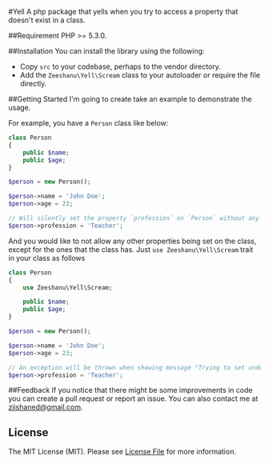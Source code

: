 #Yell
A php package that yells when you try to access a property that doesn't exist in a class.

##Requirement
PHP >= 5.3.0.

##Installation
You can install the library using the following:

- Copy <code>src</code> to your codebase, perhaps to the vendor directory.
- Add the <code>Zeeshanu\Yell\Scream</code> class to your autoloader or require the file directly.

##Getting Started
I'm going to create take an example to demonstrate the usage.

For example, you have a `Person` class like below:

```php
class Person
{
	public $name;
	public $age;
}

$person = new Person();

$person->name = 'John Doe';
$person->age = 23;

// Will silently set the property `profession` on `Person` without any issue 
$person->profession = 'Teacher';
```

And you would like to not allow any other properties being set on the class, except for the ones that the class has. Just `use Zeeshanu\Yell\Scream` trait in your class as follows

```php
class Person
{
	use Zeeshanu\Yell\Scream;

	public $name;
	public $age;
}

$person = new Person();

$person->name = 'John Doe';
$person->age = 23;

// An exception will be thrown when showing message "Trying to set undefined property $name in class Person"  
$person->profession = 'Teacher';
```



##Feedback
If you notice that there might be some improvements in code you can create a pull request or report an issue. You can also contact me at <a href="mailto:ziishaned@gmail.com">ziishaned@gmail.com</a>.

## License
The MIT License (MIT). Please see [License File](LICENSE.md) for more information.